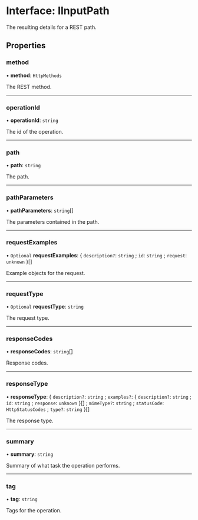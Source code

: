 # Interface: IInputPath

The resulting details for a REST path.

## Properties

### method

• **method**: `HttpMethods`

The REST method.

___

### operationId

• **operationId**: `string`

The id of the operation.

___

### path

• **path**: `string`

The path.

___

### pathParameters

• **pathParameters**: `string`[]

The parameters contained in the path.

___

### requestExamples

• `Optional` **requestExamples**: \{ `description?`: `string` ; `id`: `string` ; `request`: `unknown`  }[]

Example objects for the request.

___

### requestType

• `Optional` **requestType**: `string`

The request type.

___

### responseCodes

• **responseCodes**: `string`[]

Response codes.

___

### responseType

• **responseType**: \{ `description?`: `string` ; `examples?`: \{ `description?`: `string` ; `id`: `string` ; `response`: `unknown`  }[] ; `mimeType?`: `string` ; `statusCode`: `HttpStatusCodes` ; `type?`: `string`  }[]

The response type.

___

### summary

• **summary**: `string`

Summary of what task the operation performs.

___

### tag

• **tag**: `string`

Tags for the operation.
